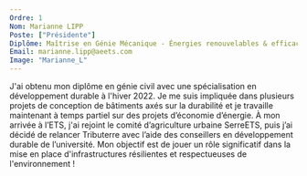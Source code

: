 ```yaml
---
Ordre: 1
Nom: Marianne LIPP
Poste: ["Présidente"]
Diplôme: Maîtrise en Génie Mécanique - Énergies renouvelables & efficacité énergétique
Email: marianne.lipp@aeets.com
Image: "Marianne_L"
---
```


J'ai obtenu mon diplôme en génie civil avec une spécialisation en développement durable à l'hiver 2022. Je me suis impliquée dans plusieurs projets de conception de bâtiments axés sur la durabilité et je travaille maintenant à temps partiel sur des projets d’économie d’énergie. À mon arrivée à l’ETS, j'ai rejoint le comité d’agriculture urbaine SerreETS, puis j’ai décidé de relancer Tributerre avec l’aide des conseillers en développement durable de l’université. Mon objectif est de jouer un rôle significatif dans la mise en place d'infrastructures résilientes et respectueuses de l'environnement !